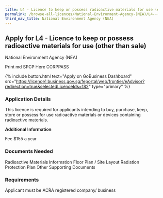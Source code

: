 ```yaml
---
title: L4 - Licence to keep or possess radioactive materials for use (other than sale)
permalink: /browse-all-licences/National-Environment-Agency-(NEA)/L4---Licence-to-keep-or-possess-radioactive-materials-for-use-(other-than-sale)
third_nav_title: National Environment Agency (NEA)
---
```


## Apply for L4 - Licence to keep or possess radioactive materials for use (other than sale)

National Environment Agency (NEA)

Print md SPCP Here CORPPASS

{% include button.html text="Apply on GoBusiness Dashboard" src="https://licence1.business.gov.sg/feportal/web/frontier/eAdvisor?redirection=true&selectedLicenceIds=182" type="primary" %}

### Application Details

<p>This licence is required for applicants intending to buy, purchase, keep, store or possess for use radioactive materials or devices containing radioactive materials.</p>

**Additional Information**

Fee
$155 a year

### Documents Needed

Radioactive Materials Information
Floor Plan / Site Layout
Radiation Protection Plan
Other Supporting Documents

### Requirements

Applicant must be ACRA registered company/ business

